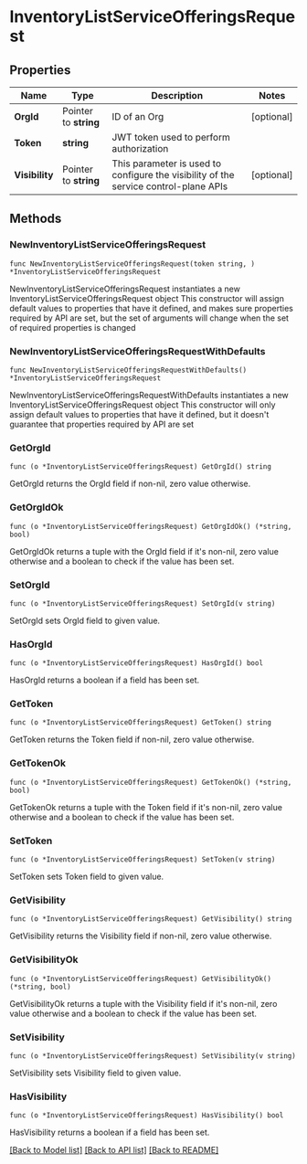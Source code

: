 # InventoryListServiceOfferingsRequest

## Properties

Name | Type | Description | Notes
------------ | ------------- | ------------- | -------------
**OrgId** | Pointer to **string** | ID of an Org | [optional] 
**Token** | **string** | JWT token used to perform authorization | 
**Visibility** | Pointer to **string** | This parameter is used to configure the visibility of the service control-plane APIs | [optional] 

## Methods

### NewInventoryListServiceOfferingsRequest

`func NewInventoryListServiceOfferingsRequest(token string, ) *InventoryListServiceOfferingsRequest`

NewInventoryListServiceOfferingsRequest instantiates a new InventoryListServiceOfferingsRequest object
This constructor will assign default values to properties that have it defined,
and makes sure properties required by API are set, but the set of arguments
will change when the set of required properties is changed

### NewInventoryListServiceOfferingsRequestWithDefaults

`func NewInventoryListServiceOfferingsRequestWithDefaults() *InventoryListServiceOfferingsRequest`

NewInventoryListServiceOfferingsRequestWithDefaults instantiates a new InventoryListServiceOfferingsRequest object
This constructor will only assign default values to properties that have it defined,
but it doesn't guarantee that properties required by API are set

### GetOrgId

`func (o *InventoryListServiceOfferingsRequest) GetOrgId() string`

GetOrgId returns the OrgId field if non-nil, zero value otherwise.

### GetOrgIdOk

`func (o *InventoryListServiceOfferingsRequest) GetOrgIdOk() (*string, bool)`

GetOrgIdOk returns a tuple with the OrgId field if it's non-nil, zero value otherwise
and a boolean to check if the value has been set.

### SetOrgId

`func (o *InventoryListServiceOfferingsRequest) SetOrgId(v string)`

SetOrgId sets OrgId field to given value.

### HasOrgId

`func (o *InventoryListServiceOfferingsRequest) HasOrgId() bool`

HasOrgId returns a boolean if a field has been set.

### GetToken

`func (o *InventoryListServiceOfferingsRequest) GetToken() string`

GetToken returns the Token field if non-nil, zero value otherwise.

### GetTokenOk

`func (o *InventoryListServiceOfferingsRequest) GetTokenOk() (*string, bool)`

GetTokenOk returns a tuple with the Token field if it's non-nil, zero value otherwise
and a boolean to check if the value has been set.

### SetToken

`func (o *InventoryListServiceOfferingsRequest) SetToken(v string)`

SetToken sets Token field to given value.


### GetVisibility

`func (o *InventoryListServiceOfferingsRequest) GetVisibility() string`

GetVisibility returns the Visibility field if non-nil, zero value otherwise.

### GetVisibilityOk

`func (o *InventoryListServiceOfferingsRequest) GetVisibilityOk() (*string, bool)`

GetVisibilityOk returns a tuple with the Visibility field if it's non-nil, zero value otherwise
and a boolean to check if the value has been set.

### SetVisibility

`func (o *InventoryListServiceOfferingsRequest) SetVisibility(v string)`

SetVisibility sets Visibility field to given value.

### HasVisibility

`func (o *InventoryListServiceOfferingsRequest) HasVisibility() bool`

HasVisibility returns a boolean if a field has been set.


[[Back to Model list]](../README.md#documentation-for-models) [[Back to API list]](../README.md#documentation-for-api-endpoints) [[Back to README]](../README.md)



